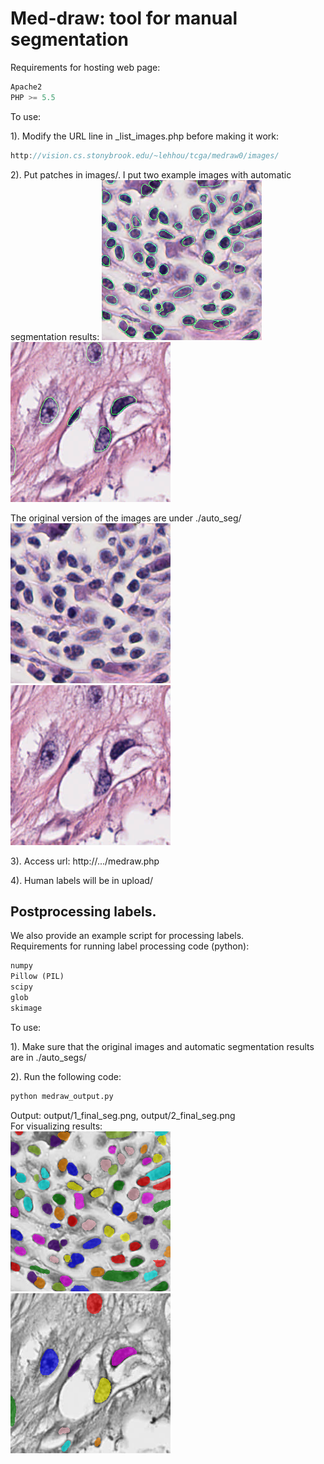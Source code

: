 # Med-draw: tool for manual segmentation

Requirements for hosting web page:

```javascript
Apache2
PHP >= 5.5
```

To use:

1). Modify the URL line in _list_images.php before making it work:  
```javascript
http://vision.cs.stonybrook.edu/~lehhou/tcga/medraw0/images/
```

2). Put patches in images/. I put two example images with automatic segmentation results:
![images/1.png](images/1.png)
![images/2.png](images/2.png)

The original version of the images are under ./auto_seg/
![auto_segs/1.png](auto_segs/1.png)
![auto_segs/2.png](auto_segs/2.png)

3). Access url: http://.../medraw.php

4). Human labels will be in upload/

## Postprocessing labels.
We also provide an example script for processing labels.  
Requirements for running label processing code (python):

```python
numpy
Pillow (PIL)
scipy
glob
skimage
```

To use:

1). Make sure that the original images and automatic segmentation results are in ./auto_segs/

2). Run the following code:
```python
python medraw_output.py
```

Output: output/1_final_seg.png, output/2_final_seg.png  
For visualizing results:  
![output/1_final_seg_visual.png](output/1_final_seg_visual.png)
![output/2_final_seg_visual.png](output/2_final_seg_visual.png)
